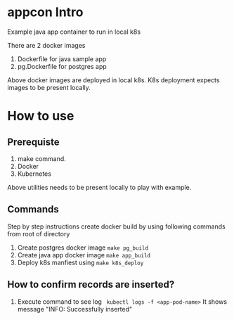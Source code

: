 # appcon Intro
Example java app container to run in local k8s

There are 2 docker images
1. Dockerfile for java sample app
2. pg.Dockerfile for postgres app

Above docker images are deployed in local k8s.
K8s deployment expects images to be present locally.


# How to use

## Prerequiste
1. make command.
2. Docker
3. Kubernetes

Above utilities needs to be present locally to play with example.

## Commands
Step by step instructions
create docker build by using following commands from root of directory

1. Create postgres docker image `make pg_build`
2. Create java app docker image `make app_build`
3. Deploy k8s manfiest using `make k8s_deploy`

## How to confirm records are inserted?
1. Execute command to see log ` kubectl logs -f <app-pod-name>`
It shows message "INFO: Successfully inserted"